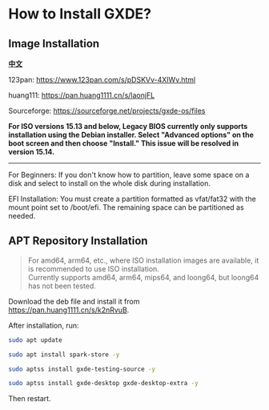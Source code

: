 # How to Install GXDE?
## Image Installation

**[中文](./Install.zh.md)**

123pan: https://www.123pan.com/s/pDSKVv-4XIWv.html

huang111: https://pan.huang1111.cn/s/laonjFL

Sourceforge: https://sourceforge.net/projects/gxde-os/files

**For ISO versions 15.13 and below, Legacy BIOS currently only supports installation using the Debian installer. Select "Advanced options" on the boot screen and then choose "Install." This issue will be resolved in version 15.14.**

---

For Beginners: If you don't know how to partition, leave some space on a disk and select to install on the whole disk during installation.

EFI Installation: You must create a partition formatted as vfat/fat32 with the mount point set to /boot/efi. The remaining space can be partitioned as needed.

## APT Repository Installation
> For amd64, arm64, etc., where ISO installation images are available, it is recommended to use ISO installation.  
> Currently supports amd64, arm64, mips64, and loong64, but loong64 has not been tested.

Download the deb file and install it from https://pan.huang1111.cn/s/k2nRvuB.

After installation, run:

```bash
sudo apt update

sudo apt install spark-store -y

sudo aptss install gxde-testing-source -y

sudo aptss install gxde-desktop gxde-desktop-extra -y
```

Then restart.


